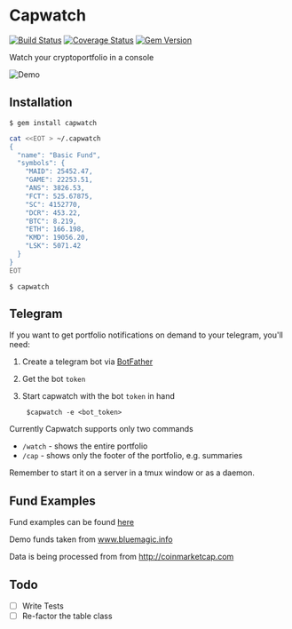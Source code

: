 # Capwatch

[![Build Status](https://travis-ci.org/bugaiov/capwatch.svg?branch=master)](https://travis-ci.org/bugaiov/capwatch)
[![Coverage Status](https://coveralls.io/repos/github/bugaiov/capwatch/badge.svg?branch=master)](https://coveralls.io/github/bugaiov/capwatch?branch=master)
[![Gem Version](https://badge.fury.io/rb/capwatch.svg)](https://badge.fury.io/rb/capwatch)

Watch your cryptoportfolio in a console

![Demo](http://i.imgur.com/ZkrFDtL.png)

## Installation

    $ gem install capwatch

```bash
cat <<EOT > ~/.capwatch
{
  "name": "Basic Fund",
  "symbols": {
    "MAID": 25452.47,
    "GAME": 22253.51,
    "ANS": 3826.53,
    "FCT": 525.67875,
    "SC": 4152770,
    "DCR": 453.22,
    "BTC": 8.219,
    "ETH": 166.198,
    "KMD": 19056.20,
    "LSK": 5071.42
  }
}
EOT
```

    $ capwatch


## Telegram

If you want to get portfolio notifications on demand to your telegram, you'll need:

1. Create a telegram bot via [BotFather](https://core.telegram.org/bots)
2. Get the bot `token`
3. Start capwatch with the bot `token` in hand


        $capwatch -e <bot_token>

Currently Capwatch supports only two commands

- `/watch` - shows the entire portfolio
- `/cap` - shows only the footer of the portfolio, e.g. summaries

Remember to start it on a server in a tmux window or as a daemon.

## Fund Examples

Fund examples can be found [here](funds/demo)

Demo funds taken from www.bluemagic.info

Data is being processed from from http://coinmarketcap.com

## Todo
- [ ] Write Tests
- [ ] Re-factor the table class

